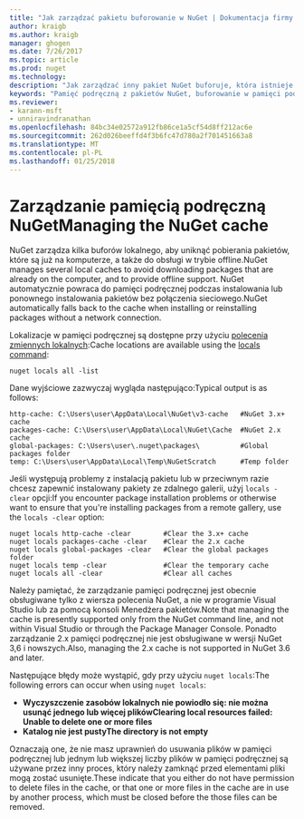 ```yaml
---
title: "Jak zarządzać pakietu buforowanie w NuGet | Dokumentacja firmy Microsoft"
author: kraigb
ms.author: kraigb
manager: ghogen
ms.date: 7/26/2017
ms.topic: article
ms.prod: nuget
ms.technology: 
description: "Jak zarządzać inny pakiet NuGet buforuje, która istnieje na maszynie, używane podczas instalowania lub przywracanie pakietów."
keywords: "Pamięć podręczną z pakietów NuGet, buforowanie w pamięci podręcznej NuGet, zarządzaniem lokalnej pamięci podręcznej NuGet, globalnej pamięci podręcznej NuGet, polecenia NuGet zmiennych lokalnych, czyszczenie pamięci podręcznej w pamięci podręcznych pakietu"
ms.reviewer:
- karann-msft
- unniravindranathan
ms.openlocfilehash: 84bc34e02572a912fb86ce1a5cf54d8ff212ac6e
ms.sourcegitcommit: 262d026beeffd4f3b6fc47d780a2f701451663a8
ms.translationtype: MT
ms.contentlocale: pl-PL
ms.lasthandoff: 01/25/2018
---
```

# <a name="managing-the-nuget-cache"></a><span data-ttu-id="f4e35-104">Zarządzanie pamięcią podręczną NuGet</span><span class="sxs-lookup"><span data-stu-id="f4e35-104">Managing the NuGet cache</span></span>

<span data-ttu-id="f4e35-105">NuGet zarządza kilka buforów lokalnego, aby uniknąć pobierania pakietów, które są już na komputerze, a także do obsługi w trybie offline.</span><span class="sxs-lookup"><span data-stu-id="f4e35-105">NuGet manages several local caches to avoid downloading packages that are already on the computer, and to provide offline support.</span></span> <span data-ttu-id="f4e35-106">NuGet automatycznie powraca do pamięci podręcznej podczas instalowania lub ponownego instalowania pakietów bez połączenia sieciowego.</span><span class="sxs-lookup"><span data-stu-id="f4e35-106">NuGet automatically falls back to the cache when installing or reinstalling packages without a network connection.</span></span>

<span data-ttu-id="f4e35-107">Lokalizacje w pamięci podręcznej są dostępne przy użyciu [polecenia zmiennych lokalnych](../tools/cli-ref-locals.md):</span><span class="sxs-lookup"><span data-stu-id="f4e35-107">Cache locations are available using the [locals command](../tools/cli-ref-locals.md):</span></span>

```cli
nuget locals all -list
```

<span data-ttu-id="f4e35-108">Dane wyjściowe zazwyczaj wygląda następująco:</span><span class="sxs-lookup"><span data-stu-id="f4e35-108">Typical output is as follows:</span></span>

```output
http-cache: C:\Users\user\AppData\Local\NuGet\v3-cache   #NuGet 3.x+ cache
packages-cache: C:\Users\user\AppData\Local\NuGet\Cache  #NuGet 2.x cache
global-packages: C:\Users\user\.nuget\packages\          #Global packages folder
temp: C:\Users\user\AppData\Local\Temp\NuGetScratch      #Temp folder
```

<span data-ttu-id="f4e35-109">Jeśli występują problemy z instalacją pakietu lub w przeciwnym razie chcesz zapewnić instalowany pakiety ze zdalnego galerii, użyj `locals -clear` opcji:</span><span class="sxs-lookup"><span data-stu-id="f4e35-109">If you encounter package installation problems or otherwise want to ensure that you're installing packages from a remote gallery, use the `locals -clear` option:</span></span>

```cli
nuget locals http-cache -clear        #Clear the 3.x+ cache
nuget locals packages-cache -clear    #Clear the 2.x cache
nuget locals global-packages -clear   #Clear the global packages folder
nuget locals temp -clear              #Clear the temporary cache
nuget locals all -clear               #Clear all caches
```

<span data-ttu-id="f4e35-110">Należy pamiętać, że zarządzanie pamięci podręcznej jest obecnie obsługiwane tylko z wiersza polecenia NuGet, a nie w programie Visual Studio lub za pomocą konsoli Menedżera pakietów.</span><span class="sxs-lookup"><span data-stu-id="f4e35-110">Note that managing the cache is presently supported only from the NuGet command line, and not within Visual Studio or through the Package Manager Console.</span></span> <span data-ttu-id="f4e35-111">Ponadto zarządzanie 2.x pamięci podręcznej nie jest obsługiwane w wersji NuGet 3,6 i nowszych.</span><span class="sxs-lookup"><span data-stu-id="f4e35-111">Also, managing the 2.x cache is not supported in NuGet 3.6 and later.</span></span>

<span data-ttu-id="f4e35-112">Następujące błędy może wystąpić, gdy przy użyciu `nuget locals`:</span><span class="sxs-lookup"><span data-stu-id="f4e35-112">The following errors can occur when using `nuget locals`:</span></span>

- <span data-ttu-id="f4e35-113">**Wyczyszczenie zasobów lokalnych nie powiodło się: nie można usunąć jednego lub więcej plików**</span><span class="sxs-lookup"><span data-stu-id="f4e35-113">**Clearing local resources failed: Unable to delete one or more files**</span></span>
- <span data-ttu-id="f4e35-114">**Katalog nie jest pusty**</span><span class="sxs-lookup"><span data-stu-id="f4e35-114">**The directory is not empty**</span></span>

<span data-ttu-id="f4e35-115">Oznaczają one, że nie masz uprawnień do usuwania plików w pamięci podręcznej lub jednym lub większej liczby plików w pamięci podręcznej są używane przez inny proces, który należy zamknąć przed elementami pliki mogą zostać usunięte.</span><span class="sxs-lookup"><span data-stu-id="f4e35-115">These indicate that you either do not have permission to delete files in the cache, or that one or more files in the cache are in use by another process, which must be closed before the those files can be removed.</span></span>
